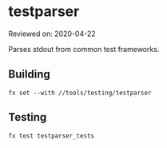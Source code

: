 # testparser

Reviewed on: 2020-04-22

Parses stdout from common test frameworks.

## Building

`fx set --with //tools/testing/testparser`

## Testing

`fx test testparser_tests`
